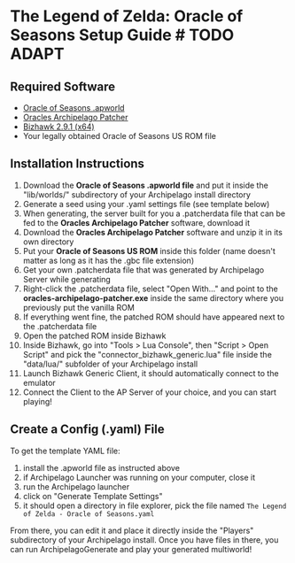 # The Legend of Zelda: Oracle of Seasons Setup Guide # TODO ADAPT

## Required Software

- [Oracle of Seasons .apworld](https://github.com/Dinopony/Archipelago/releases/latest)
- [Oracles Archipelago Patcher](https://github.com/Dinopony/oracles-archipelago-patcher/releases/latest)
- [Bizhawk 2.9.1 (x64)](https://tasvideos.org/BizHawk/ReleaseHistory)
- Your legally obtained Oracle of Seasons US ROM file

## Installation Instructions

1. Download the **Oracle of Seasons .apworld file** and put it inside the "lib/worlds/" subdirectory of your Archipelago install directory
2. Generate a seed using your .yaml settings file (see template below)
3. When generating, the server built for you a .patcherdata file that can be fed to the **Oracles Archipelago Patcher** software, download it
4. Download the **Oracles Archipelago Patcher** software and unzip it in its own directory
5. Put your **Oracle of Seasons US ROM** inside this folder (name doesn't matter as long as it has the .gbc file extension)
6. Get your own .patcherdata file that was generated by Archipelago Server while generating
7. Right-click the .patcherdata file, select "Open With..." and point to the **oracles-archipelago-patcher.exe** inside the same directory where you previously put the vanilla ROM
8. If everything went fine, the patched ROM should have appeared next to the .patcherdata file
9. Open the patched ROM inside Bizhawk
10. Inside Bizhawk, go into "Tools > Lua Console", then "Script > Open Script" and pick the "connector_bizhawk_generic.lua" file inside the "data/lua/" subfolder of your Archipelago install 
11. Launch Bizhawk Generic Client, it should automatically connect to the emulator
12. Connect the Client to the AP Server of your choice, and you can start playing!

## Create a Config (.yaml) File

To get the template YAML file:
1. install the .apworld file as instructed above
2. if Archipelago Launcher was running on your computer, close it 
3. run the Archipelago launcher
4. click on "Generate Template Settings"
5. it should open a directory in file explorer, pick the file named `The Legend of Zelda - Oracle of Seasons.yaml`

From there, you can edit it and place it directly inside the "Players" subdirectory of your Archipelago install.
Once you have files in there, you can run ArchipelagoGenerate and play your generated multiworld!